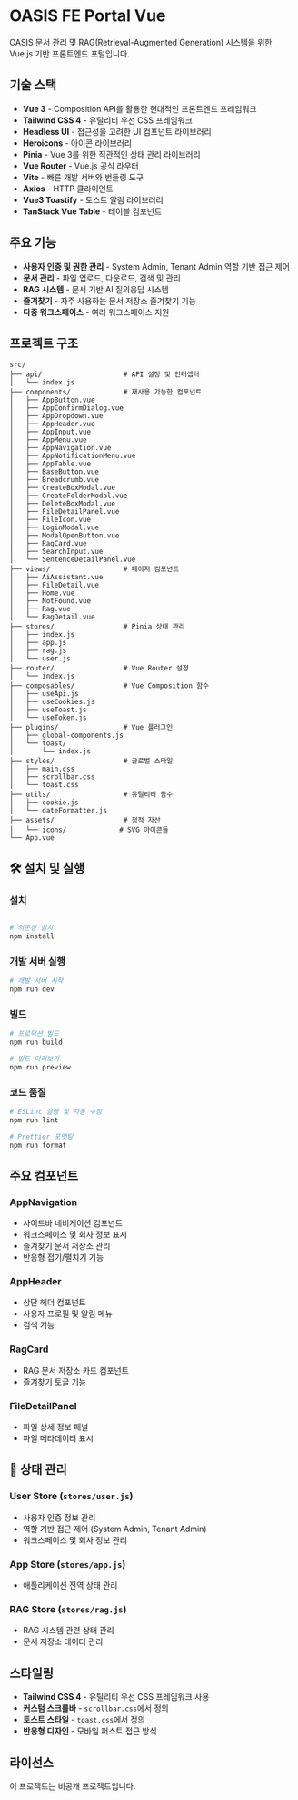# OASIS FE Portal Vue

OASIS 문서 관리 및 RAG(Retrieval-Augmented Generation) 시스템을 위한 Vue.js 기반 프론트엔드 포털입니다.

## 기술 스택

- **Vue 3** - Composition API를 활용한 현대적인 프론트엔드 프레임워크
- **Tailwind CSS 4** - 유틸리티 우선 CSS 프레임워크
- **Headless UI** - 접근성을 고려한 UI 컴포넌트 라이브러리
- **Heroicons** - 아이콘 라이브러리
- **Pinia** - Vue 3를 위한 직관적인 상태 관리 라이브러리
- **Vue Router** - Vue.js 공식 라우터
- **Vite** - 빠른 개발 서버와 번들링 도구
- **Axios** - HTTP 클라이언트
- **Vue3 Toastify** - 토스트 알림 라이브러리
- **TanStack Vue Table** - 테이블 컴포넌트

## 주요 기능

- **사용자 인증 및 권한 관리** - System Admin, Tenant Admin 역할 기반 접근 제어
- **문서 관리** - 파일 업로드, 다운로드, 검색 및 관리
- **RAG 시스템** - 문서 기반 AI 질의응답 시스템
- **즐겨찾기** - 자주 사용하는 문서 저장소 즐겨찾기 기능
- **다중 워크스페이스** - 여러 워크스페이스 지원

## 프로젝트 구조

```
src/
├── api/                    # API 설정 및 인터셉터
│   └── index.js
├── components/             # 재사용 가능한 컴포넌트
│   ├── AppButton.vue
│   ├── AppConfirmDialog.vue
│   ├── AppDropdown.vue
│   ├── AppHeader.vue
│   ├── AppInput.vue
│   ├── AppMenu.vue
│   ├── AppNavigation.vue
│   ├── AppNotificationMenu.vue
│   ├── AppTable.vue
│   ├── BaseButton.vue
│   ├── Breadcrumb.vue
│   ├── CreateBoxModal.vue
│   ├── CreateFolderModal.vue
│   ├── DeleteBoxModal.vue
│   ├── FileDetailPanel.vue
│   ├── FileIcon.vue
│   ├── LoginModal.vue
│   ├── ModalOpenButton.vue
│   ├── RagCard.vue
│   ├── SearchInput.vue
│   └── SentenceDetailPanel.vue
├── views/                  # 페이지 컴포넌트
│   ├── AiAssistant.vue
│   ├── FileDetail.vue
│   ├── Home.vue
│   ├── NotFound.vue
│   ├── Rag.vue
│   └── RagDetail.vue
├── stores/                 # Pinia 상태 관리
│   ├── index.js
│   ├── app.js
│   ├── rag.js
│   └── user.js
├── router/                 # Vue Router 설정
│   └── index.js
├── composables/            # Vue Composition 함수
│   ├── useApi.js
│   ├── useCookies.js
│   ├── useToast.js
│   └── useToken.js
├── plugins/                # Vue 플러그인
│   ├── global-components.js
│   └── toast/
│       └── index.js
├── styles/                 # 글로벌 스타일
│   ├── main.css
│   ├── scrollbar.css
│   └── toast.css
├── utils/                  # 유틸리티 함수
│   ├── cookie.js
│   └── dateFormatter.js
├── assets/                 # 정적 자산
│   └── icons/             # SVG 아이콘들
└── App.vue
```

## 🛠️ 설치 및 실행

### 설치

```bash

# 의존성 설치
npm install
```

### 개발 서버 실행

```bash
# 개발 서버 시작
npm run dev
```

### 빌드

```bash
# 프로덕션 빌드
npm run build

# 빌드 미리보기
npm run preview
```

### 코드 품질

```bash
# ESLint 실행 및 자동 수정
npm run lint

# Prettier 포맷팅
npm run format
```

## 주요 컴포넌트

### AppNavigation

- 사이드바 네비게이션 컴포넌트
- 워크스페이스 및 회사 정보 표시
- 즐겨찾기 문서 저장소 관리
- 반응형 접기/펼치기 기능

### AppHeader

- 상단 헤더 컴포넌트
- 사용자 프로필 및 알림 메뉴
- 검색 기능

### RagCard

- RAG 문서 저장소 카드 컴포넌트
- 즐겨찾기 토글 기능

### FileDetailPanel

- 파일 상세 정보 패널
- 파일 메타데이터 표시

## 🔧 상태 관리

### User Store (`stores/user.js`)

- 사용자 인증 정보 관리
- 역할 기반 접근 제어 (System Admin, Tenant Admin)
- 워크스페이스 및 회사 정보 관리

### App Store (`stores/app.js`)

- 애플리케이션 전역 상태 관리

### RAG Store (`stores/rag.js`)

- RAG 시스템 관련 상태 관리
- 문서 저장소 데이터 관리

## 스타일링

- **Tailwind CSS 4** - 유틸리티 우선 CSS 프레임워크 사용
- **커스텀 스크롤바** - `scrollbar.css`에서 정의
- **토스트 스타일** - `toast.css`에서 정의
- **반응형 디자인** - 모바일 퍼스트 접근 방식

## 라이선스

이 프로젝트는 비공개 프로젝트입니다.
